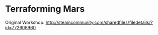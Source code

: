 # Terraforming Mars

Original Workshop: http://steamcommunity.com/sharedfiles/filedetails/?id=772606960
